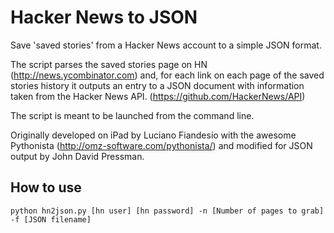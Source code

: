 # Hacker News to JSON #

Save 'saved stories' from a Hacker News account to a simple JSON format.

The script parses the saved stories page on HN (http://news.ycombinator.com) and, for each link on each page of the saved stories history it outputs an entry to a JSON document with information taken from the Hacker News API. (https://github.com/HackerNews/API)

The script is meant to be launched from the command line.

Originally developed on iPad by Luciano Fiandesio with the awesome Pythonista (http://omz-software.com/pythonista/)
and modified for JSON output by John David Pressman.

## How to use ##

`python hn2json.py [hn user] [hn password] -n [Number of pages to grab] -f [JSON filename]`
